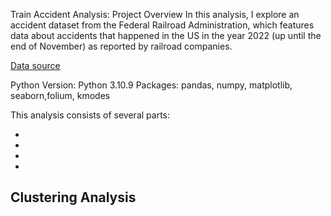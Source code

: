 Train Accident Analysis: Project Overview
In this analysis, I explore an accident dataset from the Federal Railroad Administration, which features data about accidents that happened in the US in the year 2022 (up until the end of November) as reported by railroad companies.

[Data source](https://safetydata.fra.dot.gov/officeofsafety/publicsite/on_the_fly_download.aspx)

Python Version: Python 3.10.9 Packages: pandas, numpy, matplotlib, seaborn,folium, kmodes

This analysis consists of several parts:

-
-
-
-

## Clustering Analysis
